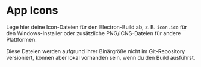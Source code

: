 # App Icons

Lege hier deine Icon-Dateien für den Electron-Build ab, z. B. `icon.ico` für den Windows-Installer oder zusätzliche PNG/ICNS-Dateien für andere Plattformen.

Diese Dateien werden aufgrund ihrer Binärgröße nicht im Git-Repository versioniert, können aber lokal vorhanden sein, wenn du den Build ausführst.
